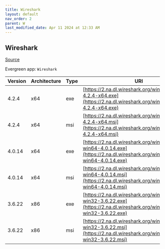 ```yaml
---
title: Wireshark
layout: default
nav_order: 2
parent: W
last_modified_date: Apr 11 2024 at 12:33 AM
---
```


## Wireshark

[Source](https://www.wireshark.org/#download)

Evergreen app: `Wireshark`

| Version | Architecture | Type | URI                                                                                                                              |
| ------- | ------------ | ---- | -------------------------------------------------------------------------------------------------------------------------------- |
| 4.2.4   | x64          | exe  | [https://2.na.dl.wireshark.org/win64/Wireshark-4.2.4-x64.exe](https://2.na.dl.wireshark.org/win64/Wireshark-4.2.4-x64.exe)       |
| 4.2.4   | x64          | msi  | [https://2.na.dl.wireshark.org/win64/Wireshark-4.2.4-x64.msi](https://2.na.dl.wireshark.org/win64/Wireshark-4.2.4-x64.msi)       |
| 4.0.14  | x64          | exe  | [https://2.na.dl.wireshark.org/win64/Wireshark-win64-4.0.14.exe](https://2.na.dl.wireshark.org/win64/Wireshark-win64-4.0.14.exe) |
| 4.0.14  | x64          | msi  | [https://2.na.dl.wireshark.org/win64/Wireshark-win64-4.0.14.msi](https://2.na.dl.wireshark.org/win64/Wireshark-win64-4.0.14.msi) |
| 3.6.22  | x86          | exe  | [https://2.na.dl.wireshark.org/win32/Wireshark-win32-3.6.22.exe](https://2.na.dl.wireshark.org/win32/Wireshark-win32-3.6.22.exe) |
| 3.6.22  | x86          | msi  | [https://2.na.dl.wireshark.org/win32/Wireshark-win32-3.6.22.msi](https://2.na.dl.wireshark.org/win32/Wireshark-win32-3.6.22.msi) |
